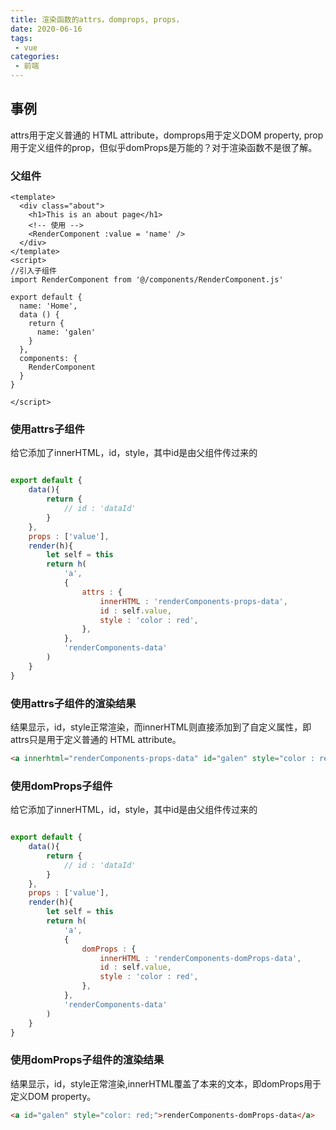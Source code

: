 ```yaml
---
title: 渲染函数的attrs，domprops, props，
date: 2020-06-16
tags:
 - vue
categories:
 - 前端
---
```



## 事例

attrs用于定义普通的 HTML attribute，domprops用于定义DOM property, prop用于定义组件的prop，但似乎domProps是万能的？对于渲染函数不是很了解。

### 父组件

```vue
<template>
  <div class="about">
    <h1>This is an about page</h1>
    <!-- 使用 -->
    <RenderComponent :value = 'name' />
  </div>
</template>
<script>
//引入子组件
import RenderComponent from '@/components/RenderComponent.js'

export default {
  name: 'Home',
  data () {
    return {
      name: 'galen'
    }
  },
  components: {
    RenderComponent
  }
}

</script>
```

### 使用attrs子组件

给它添加了innerHTML，id，style，其中id是由父组件传过来的

```js

export default {
    data(){
        return {
            // id : 'dataId'
        }
    },
    props : ['value'],
    render(h){
        let self = this
        return h(
            'a',
            {
                attrs : {
                    innerHTML : 'renderComponents-props-data',
                    id : self.value,
                    style : 'color : red',
                },
            },
            'renderComponents-data'
        )
    }
}
```

### 使用attrs子组件的渲染结果

结果显示，id，style正常渲染，而innerHTML则直接添加到了自定义属性，即attrs只是用于定义普通的 HTML attribute。

```html
<a innerhtml="renderComponents-props-data" id="galen" style="color : red">renderComponents-data</a>

```

### 使用domProps子组件

给它添加了innerHTML，id，style，其中id是由父组件传过来的

```js

export default {
    data(){
        return {
            // id : 'dataId'
        }
    },
    props : ['value'],
    render(h){
        let self = this
        return h(
            'a',
            {
                domProps : {
                    innerHTML : 'renderComponents-domProps-data',
                    id : self.value,
                    style : 'color : red',
                },
            },
            'renderComponents-data'
        )
    }
}
```

### 使用domProps子组件的渲染结果

结果显示，id，style正常渲染,innerHTML覆盖了本来的文本，即domProps用于定义DOM property。

```html
<a id="galen" style="color: red;">renderComponents-domProps-data</a>
```
